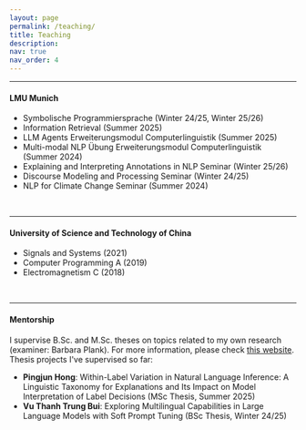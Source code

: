 ```yaml
---
layout: page
permalink: /teaching/
title: Teaching
description:
nav: true
nav_order: 4
---
```


---
#### LMU Munich
- Symbolische Programmiersprache (Winter 24/25, Winter 25/26)
- Information Retrieval (Summer 2025)
- LLM Agents Erweiterungsmodul Computerlinguistik (Summer 2025)
- Multi-modal NLP Übung Erweiterungsmodul Computerlinguistik (Summer 2024)
- Explaining and Interpreting Annotations in NLP Seminar (Winter 25/26)
- Discourse Modeling and Processing Seminar (Winter 24/25)
- NLP for Climate Change Seminar (Summer 2024)

<p>&nbsp;</p>

---
#### University of Science and Technology of China
- Signals and Systems (2021)
- Computer Programming A (2019)
- Electromagnetism C (2018)

<p>&nbsp;</p>

---
#### Mentorship

I supervise B.Sc. and M.Sc. theses on topics related to my own research (examiner: Barbara Plank). For more information, please check [this website](https://mainlp.github.io/thesis/). Thesis projects I've supervised so far:

- **Pingjun Hong**: Within-Label Variation in Natural Language Inference: A Linguistic Taxonomy for Explanations and Its Impact on Model Interpretation of Label Decisions (MSc Thesis, Summer 2025)
- **Vu Thanh Trung Bui**: Exploring Multilingual Capabilities in Large Language Models with Soft Prompt Tuning (BSc Thesis, Winter 24/25)





